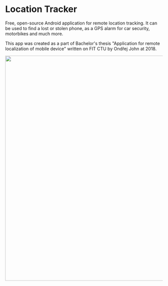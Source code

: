 # Location Tracker
Free, open-source Android application for remote location tracking. It can be used to find a lost or stolen phone, as a GPS alarm for car security, motorbikes and much more.

This app was created as a part of Bachelor's thesis "Application for remote localization of mobile device" written on FIT CTU by Ondřej John at 2018.

<p align="center">
    <img align="center" src="https://github.com/ondrej-john/location-tracker/blob/master/screen_main.png" height="720" />
</p>
